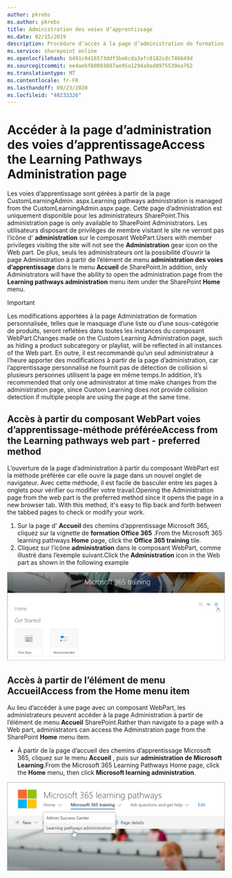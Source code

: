 ```yaml
---
author: pkrebs
ms.author: pkrebs
title: Administration des voies d’apprentissage
ms.date: 02/15/2019
description: Procédure d’accès à la page d’administration de formation personnalisée à partir du composant WebPart ou du menu
ms.service: sharepoint online
ms.openlocfilehash: b491c0416573ddf3be6cda3afc8182cdc746649d
ms.sourcegitcommit: ee4aebf60893887ae95a1294a9ad8975539ea762
ms.translationtype: MT
ms.contentlocale: fr-FR
ms.lasthandoff: 09/23/2020
ms.locfileid: "48233326"
---
```

# <a name="access-the-learning-pathways-administration-page"></a><span data-ttu-id="19984-103">Accéder à la page d’administration des voies d’apprentissage</span><span class="sxs-lookup"><span data-stu-id="19984-103">Access the Learning Pathways Administration page</span></span>

<span data-ttu-id="19984-104">Les voies d’apprentissage sont gérées à partir de la page CustomLearningAdmin. aspx.</span><span class="sxs-lookup"><span data-stu-id="19984-104">Learning pathways administration is managed from the CustomLearningAdmin.aspx page.</span></span> <span data-ttu-id="19984-105">Cette page d’administration est uniquement disponible pour les administrateurs SharePoint.</span><span class="sxs-lookup"><span data-stu-id="19984-105">This administration page is only available to SharePoint Administrators.</span></span> <span data-ttu-id="19984-106">Les utilisateurs disposant de privilèges de membre visitant le site ne verront pas l’icône d' **administration** sur le composant WebPart.</span><span class="sxs-lookup"><span data-stu-id="19984-106">Users with member privileges visiting the site will not see the **Administration** gear icon on the Web part.</span></span> <span data-ttu-id="19984-107">De plus, seuls les administrateurs ont la possibilité d’ouvrir la page Administration à partir de l’élément de menu **administration des voies d’apprentissage** dans le menu **Accueil** de SharePoint.</span><span class="sxs-lookup"><span data-stu-id="19984-107">In addition, only Administrators will have the ability to open the administration page from the **Learning pathways administration** menu item under the SharePoint **Home** menu.</span></span> 

> [!IMPORTANT]
> <span data-ttu-id="19984-108">Les modifications apportées à la page Administration de formation personnalisée, telles que le masquage d’une liste ou d’une sous-catégorie de produits, seront reflétées dans toutes les instances du composant WebPart.</span><span class="sxs-lookup"><span data-stu-id="19984-108">Changes made on the Custom Learning Administration page, such as hiding a product subcategory or playlist, will be reflected in all instances of the Web part.</span></span> <span data-ttu-id="19984-109">En outre, il est recommandé qu’un seul administrateur à l’heure apporter des modifications à partir de la page d’administration, car l’apprentissage personnalisé ne fournit pas de détection de collision si plusieurs personnes utilisent la page en même temps.</span><span class="sxs-lookup"><span data-stu-id="19984-109">In addition, it’s recommended that only one administrator at time make changes from the administration page, since Custom Learning does not provide collision detection if multiple people are using the page at the same time.</span></span>  

## <a name="access-from-the-learning-pathways-web-part---preferred-method"></a><span data-ttu-id="19984-110">Accès à partir du composant WebPart voies d’apprentissage-méthode préférée</span><span class="sxs-lookup"><span data-stu-id="19984-110">Access from the Learning pathways web part - preferred method</span></span>
<span data-ttu-id="19984-111">L’ouverture de la page d’administration à partir du composant WebPart est la méthode préférée car elle ouvre la page dans un nouvel onglet de navigateur. Avec cette méthode, il est facile de basculer entre les pages à onglets pour vérifier ou modifier votre travail.</span><span class="sxs-lookup"><span data-stu-id="19984-111">Opening the Administration page from the web part is the preferred method since it opens the page in a new browser tab. With this method, it's easy to flip back and forth between the tabbed pages to check or modify your work.</span></span>  

1. <span data-ttu-id="19984-112">Sur la page d' **Accueil** des chemins d’apprentissage Microsoft 365, cliquez sur la vignette de **formation Office 365** .</span><span class="sxs-lookup"><span data-stu-id="19984-112">From the Microsoft 365 learning pathways **Home** page, click the **Office 365 training** tile.</span></span>
2. <span data-ttu-id="19984-113">Cliquez sur l’icône **administration** dans le composant WebPart, comme illustré dans l’exemple suivant.</span><span class="sxs-lookup"><span data-stu-id="19984-113">Click the **Administration** icon in the Web part as shown in the following example</span></span>  

![cg-adminaccbtn.png](media/cg-adminaccbtn.png)

## <a name="access-from-the-home-menu-item"></a><span data-ttu-id="19984-115">Accès à partir de l’élément de menu Accueil</span><span class="sxs-lookup"><span data-stu-id="19984-115">Access from the Home menu item</span></span>
<span data-ttu-id="19984-116">Au lieu d’accéder à une page avec un composant WebPart, les administrateurs peuvent accéder à la page Administration à partir de l’élément de menu **Accueil** SharePoint.</span><span class="sxs-lookup"><span data-stu-id="19984-116">Rather than navigate to a page with a Web part, administrators can access the Adminstration page from the SharePoint **Home** menu item.</span></span> 

- <span data-ttu-id="19984-117">À partir de la page d’accueil des chemins d’apprentissage Microsoft 365, cliquez sur le menu **Accueil** , puis sur **administration de Microsoft Learning**.</span><span class="sxs-lookup"><span data-stu-id="19984-117">From the Microsoft 365 Learning Pathways Home page, click the **Home** menu, then click **Microsoft learning administration**.</span></span>

![cg-adminaccmenu.png](media/cg-adminaccmenu.png)